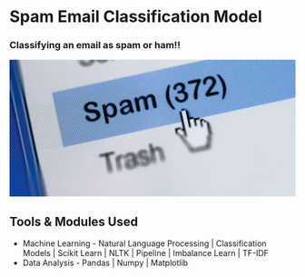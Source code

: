 # Spam Email Classification Model 
### Classifying an email as spam or ham!!

![Spam Email](images/spam.jpg)

## Tools & Modules Used

*   Machine Learning - Natural Language Processing | Classification Models | Scikit Learn | NLTK | Pipeline | Imbalance Learn | TF-IDF
*   Data Analysis - Pandas | Numpy | Matplotlib
